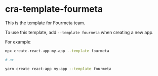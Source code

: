 # cra-template-fourmeta

This is the template for Fourmeta team.

To use this template, add `--template fourmeta` when creating a new app.

For example:

```sh
npx create-react-app my-app --template fourmeta

# or

yarn create react-app my-app --template fourmeta
```